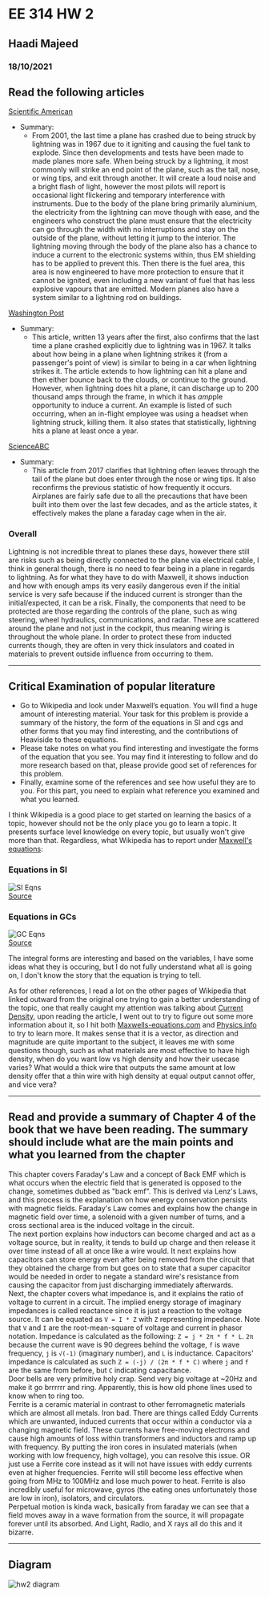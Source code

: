 # EE 314 HW 2
## Haadi Majeed
### 18/10/2021

## Read the following articles

[Scientific American](http://www.scientificamerican.com/article/what-happens-when-lightni/)  
- Summary:
  - From 2001, the last time a plane has crashed due to being struck by lightning was in 1967 due to it igniting and causing the fuel tank to explode. Since then developments and tests have been made to made planes more safe. When being struck by a lightning, it most commonly will strike an end point of the plane, such as the tail, nose, or wing tips, and exit through another. It will create a loud noise and a bright flash of light, however the most pilots will report is occasional light flickering and temporary interference with instruments. Due to the body of the plane bring primarily aluminium, the electricity from the lightning can move though with ease, and the engineers who construct the plane must ensure that the electricity can go through the width with no interruptions and stay on the outside of the plane, without letting it jump to the interior. The lightning moving through the body of the plane also has a chance to induce a current to the electronic systems within, thus EM shielding has to be applied to prevent this. Then there is the fuel area, this area is now engineered to have more protection to ensure that it cannot be ignited, even including a new variant of fuel that has less explosive vapours that are emitted. Modern planes also have a system similar to a lightning rod on buildings.  

[Washington Post](http://www.washingtonpost.com/blogs/capital-weather-gang/wp/2014/08/27/why-is-an-airplane-safe-from-lighting-strikes/)  
- Summary:
  -  This article, written 13 years after the first, also confirms that the last time a plane crashed explicitly due to lightning was in 1967. It talks about how being in a plane when lightning strikes it (from a passenger's point of view) is similar to being in a car when lightning strikes it. The article extends to how lightning can hit a plane and then either bounce back to the clouds, or continue to the ground. However, when lightning does hit a plane, it can discharge up to 200 thousand amps through the frame, in which it has *amp*ple opportunity to induce a current. An example is listed of such occurring, when an in-flight employee was using a headset when lightning struck, killing them.  It also states that statistically, lightning hits a plane at least once a year.

[ScienceABC](https://www.scienceabc.com/eyeopeners/what-would-happen-if-your-airplane-is-struck-by-lightning-in-flight.html) 
- Summary:
  -  This article from 2017 clarifies that lightning often leaves through the tail of the plane but does enter through the nose or wing tips. It also reconfirms the previous statistic of how frequently it occurs. Airplanes are fairly safe due to all the precautions that have been built into them over the last few decades, and as the article states, it effectively makes the plane a faraday cage when in the air. 



### Overall
Lightning is not incredible threat to planes these days, however there still are risks such as being directly connected to the plane via electrical cable, I think in general though, there is no need to fear being in a plane in regards to lightning. As for what they have to do with Maxwell, it shows induction and how with enough amps its very easily dangerous even if the initial service is very safe because if the induced current is stronger than the initial/expected, it can be a risk. Finally, the components that need to be protected are those regarding the controls of the plane, such as wing steering, wheel hydraulics, communications, and radar. These are scattered around the plane and not just in the cockpit, thus meaning wiring is throughout the whole plane. In order to protect these from inducted currents though, they are often in very thick insulators and coated in materials to prevent outside influence from occurring to them.

---

## Critical Examination of popular literature
- Go to Wikipedia and look under Maxwell’s equation. You will find a huge amount of interesting material. Your task for this problem is provide a summary of the history, the form of the equations in SI and cgs and other forms that you may find interesting, and the contributions of Heaviside to these equations. 
- Please take notes on what you find interesting and investigate the forms of the equation that you see. You may find it interesting to follow and do more research based on that, please provide good set of references for this problem. 
- Finally, examine some of the references and see how useful they are to you. For this part, you need to explain what reference you examined and what you learned.  

I think Wikipedia is a good place to get started on learning the basics of a topic, however should not be the only place you go to learn a topic. It presents surface level knowledge on every topic, but usually won't give more than that. Regardless, what Wikipedia has to report under [Maxwell's equations](https://en.wikipedia.org/wiki/Maxwell%27s_equations):  


### Equations in SI
![SI Eqns](hw-2-eqns0.png)  
[Source](https://en.wikipedia.org/wiki/Maxwell%27s_equations)  

### Equations in GCs
![GC Eqns](hw-2-eqns1.png)  
[Source](https://en.wikipedia.org/wiki/Maxwell%27s_equations)

The integral forms are interesting and based on the variables, I have some ideas what they is occuring, but I do not fully understand what all is going on, I don't know the story that the equation is trying to tell. 

As for other references, I read a lot on the other pages of Wikipedia that linked outward from the original one trying to gain a better understanding of the topic, one that really caught my attention was talking about [Current Density](https://en.wikipedia.org/wiki/Current_density), upon reading the article, I went out to try to figure out some more information about it, so I hit both [Maxwells-equations.com](https://maxwells-equations.com/density/current.php) and [Physics.info](https://physics.info/electric-current/summary.shtml) to try to learn more. It makes sense that it is a vector, as direction and magnitude are quite important to the subject, it leaves me with some questions though, such as what materials are most effective to have high density, when do you want low vs high density and how their usecase varies? What would a thick wire that outputs the same amount at low density offer that a thin wire with high density at equal output cannot offer, and vice vera? 

---

## Read and provide a summary of Chapter 4 of the book that we have been reading.  The summary should include what are the main points and what you learned from the chapter
This chapter covers Faraday's Law and a concept of Back EMF which is what occurs when the electric field that is generated is opposed to the change, sometimes dubbed as "back emf". This is derived via Lenz's Laws, and this process is the explanation on how energy conservation persists with magnetic fields. Faraday's Law comes and explains how the change in magnetic field over time, a solenoid with a given number of turns, and a cross sectional area is the induced voltage in the circuit.  
The next portion explains how inductors can become charged and act as a voltage source, but in reality, it tends to build up charge and then release it over time instead of all at once like a wire would. It next explains how capacitors can store energy even after being removed from the circuit that they obtained the charge from but goes on to state that a super capacitor would be needed in order to negate a standard wire's resistance from causing the capacitor from just discharging immediately afterwards.  
Next, the chapter covers what impedance is, and it explains the ratio of voltage to current in a circuit. The implied energy storage of imaginary impedances is called reactance since it is just a reaction to the voltage source. It can be equated as `V = I * Z` with `Z` representing impedance. Note that `V` and `I` are the root-mean-square of voltage and current in phasor notation. Impedance is calculated as the following: `Z = j * 2π * f * L`. `2π` because the current wave is 90 degrees behind the voltage, `f` is wave frequency, `j` is `√(-1)` (imaginary number), and `L` is inductance. Capacitors' impedance is calculated as such `Z = (-j) / (2π * f * C)` where `j` and `f` are the same from before, but `C` indicating capacitance.  
Door bells are very primitive holy crap. Send very big voltage at ~20Hz and make it go brrrrrr and ring. Apparently, this is how old phone lines used to know when to ring too.  
Ferrite is a ceramic material in contrast to other ferromagnetic materials which are almost all metals. Iron bad. There are things called Eddy Currents which are unwanted, induced currents that occur within a conductor via a changing magnetic field. These currents have free-moving electrons and cause high amounts of loss within transformers and inductors and ramp up with frequency. By putting the iron cores in insulated materials (when working with low frequency, high voltage), you can resolve this issue. OR just use a Ferrite core instead as it will not have issues with eddy currents even at higher frequencies. Ferrite will still become less effective when going from MHz to 100MHz and lose much power to heat. Ferrite is also incredibly useful for microwave, gyros (the eating ones unfortunately those are low in iron), isolators, and circulators.  
Perpetual motion is kinda wack, basically from faraday we can see that a field moves away in a wave formation from the source, it will propagate forever until its absorbed. And Light, Radio, and X rays all do this and it bizarre.   

---

## Diagram
![hw2 diagram](hw2Diagram.jpg)

